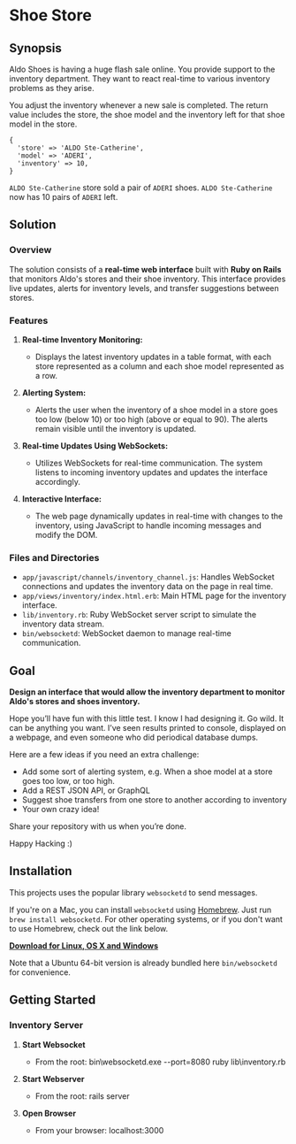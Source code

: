 # Shoe Store

## Synopsis

Aldo Shoes is having a huge flash sale online. You provide support to the inventory department. They want to react real-time to various inventory problems as they arise.

You adjust the inventory whenever a new sale is completed. The return value includes the store, the shoe model and the inventory left for that shoe model in the store.

```
{
  'store' => 'ALDO Ste-Catherine',
  'model' => 'ADERI',
  'inventory' => 10,
}
```

`ALDO Ste-Catherine` store sold a pair of `ADERI` shoes. `ALDO Ste-Catherine` now has 10 pairs of `ADERI` left.

## Solution

### Overview

The solution consists of a **real-time web interface** built with **Ruby on Rails** that monitors Aldo's stores and their shoe inventory. This interface provides live updates, alerts for inventory levels, and transfer suggestions between stores.

### Features

1. **Real-time Inventory Monitoring:**
   - Displays the latest inventory updates in a table format, with each store represented as a column and each shoe model represented as a row.

2. **Alerting System:**
   - Alerts the user when the inventory of a shoe model in a store goes too low (below 10) or too high (above or equal to 90). The alerts remain visible until the inventory is updated.

3. **Real-time Updates Using WebSockets:**
   - Utilizes WebSockets for real-time communication. The system listens to incoming inventory updates and updates the interface accordingly.

4. **Interactive Interface:**
   - The web page dynamically updates in real-time with changes to the inventory, using JavaScript to handle incoming messages and modify the DOM.

### Files and Directories

- `app/javascript/channels/inventory_channel.js`: Handles WebSocket connections and updates the inventory data on the page in real time.
- `app/views/inventory/index.html.erb`: Main HTML page for the inventory interface.
- `lib/inventory.rb`: Ruby WebSocket server script to simulate the inventory data stream.
- `bin/websocketd`: WebSocket daemon to manage real-time communication.

## Goal

**Design an interface that would allow the inventory department to monitor Aldo's stores and shoes inventory.**

Hope you’ll have fun with this little test. I know I had designing it.
Go wild. It can be anything you want. I’ve seen results printed to console, displayed on a webpage, and even someone who did periodical database dumps.

Here are a few ideas if you need an extra challenge:

- Add some sort of alerting system, e.g. When a shoe model at a store goes too low, or too high.
- Add a REST JSON API, or GraphQL
- Suggest shoe transfers from one store to another according to inventory
- Your own crazy idea!

Share your repository with us when you’re done.

Happy Hacking :)

## Installation

This projects uses the popular library `websocketd` to send messages.

If you're on a Mac, you can install `websocketd` using [Homebrew](http://brew.sh/). Just run `brew install websocketd`. For other operating systems, or if you don't want to use Homebrew, check out the link below.

**[Download for Linux, OS X and Windows](https://github.com/joewalnes/websocketd/wiki/Download-and-install)**

Note that a Ubuntu 64-bit version is already bundled here `bin/websocketd` for convenience.

## Getting Started

### Inventory Server

1. **Start Websocket**
   - From the root: bin\websocketd.exe --port=8080 ruby lib\inventory.rb

2. **Start Webserver**
   - From the root: rails server

3. **Open Browser**
   - From your browser: localhost:3000

